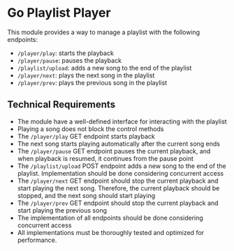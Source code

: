 # Go Playlist Player

This module provides a way to manage a playlist with the following endpoints:

- `/player/play`: starts the playback
- `/player/pause`: pauses the playback
- `/playlist/upload`: adds a new song to the end of the playlist
- `/player/next`: plays the next song in the playlist
- `/player/prev`: plays the previous song in the playlist

## Technical Requirements

- The module have a well-defined interface for interacting with the playlist
- Playing a song does not block the control methods
- The `/player/play` GET endpoint starts playback
- The next song starts playing automatically after the current song ends
- The `/player/pause` GET endpoint pauses the current playback, and when playback is resumed, it continues from the pause point
- The `/playlist/upload` POST endpoint adds a new song to the end of the playlist. Implementation should be done considering concurrent access
- The `/player/next` GET endpoint should stop the current playback and start playing the next song. Therefore, the current playback should be stopped, and the next song should start playing
- The `/player/prev` GET endpoint should stop the current playback and start playing the previous song
- The implementation of all endpoints should be done considering concurrent access
- All implementations must be thoroughly tested and optimized for performance.
